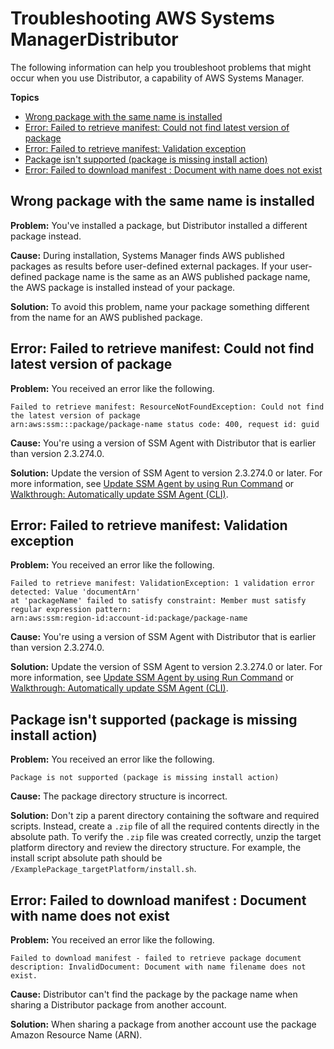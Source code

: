 # Troubleshooting AWS Systems ManagerDistributor<a name="distributor-troubleshooting"></a>

The following information can help you troubleshoot problems that might occur when you use Distributor, a capability of AWS Systems Manager\.

**Topics**
+ [Wrong package with the same name is installed](#distributor-tshoot-1)
+ [Error: Failed to retrieve manifest: Could not find latest version of package](#distributor-tshoot-2)
+ [Error: Failed to retrieve manifest: Validation exception](#distributor-tshoot-3)
+ [Package isn't supported \(package is missing install action\)](#distributor-tshoot-4)
+ [Error: Failed to download manifest : Document with name does not exist](#distributor-tshoot-5)

## Wrong package with the same name is installed<a name="distributor-tshoot-1"></a>

**Problem:** You've installed a package, but Distributor installed a different package instead\.

**Cause:** During installation, Systems Manager finds AWS published packages as results before user\-defined external packages\. If your user\-defined package name is the same as an AWS published package name, the AWS package is installed instead of your package\.

**Solution:** To avoid this problem, name your package something different from the name for an AWS published package\.

## Error: Failed to retrieve manifest: Could not find latest version of package<a name="distributor-tshoot-2"></a>

**Problem:** You received an error like the following\.

```
Failed to retrieve manifest: ResourceNotFoundException: Could not find the latest version of package 
arn:aws:ssm:::package/package-name status code: 400, request id: guid
```

**Cause:** You're using a version of SSM Agent with Distributor that is earlier than version 2\.3\.274\.0\.

**Solution:** Update the version of SSM Agent to version 2\.3\.274\.0 or later\. For more information, see [Update SSM Agent by using Run Command](rc-console.md#rc-console-agentexample) or [Walkthrough: Automatically update SSM Agent \(CLI\)](sysman-state-cli.md)\.

## Error: Failed to retrieve manifest: Validation exception<a name="distributor-tshoot-3"></a>

**Problem:** You received an error like the following\.

```
Failed to retrieve manifest: ValidationException: 1 validation error detected: Value 'documentArn'
at 'packageName' failed to satisfy constraint: Member must satisfy regular expression pattern:
arn:aws:ssm:region-id:account-id:package/package-name
```

**Cause:** You're using a version of SSM Agent with Distributor that is earlier than version 2\.3\.274\.0\.

**Solution:** Update the version of SSM Agent to version 2\.3\.274\.0 or later\. For more information, see [Update SSM Agent by using Run Command](rc-console.md#rc-console-agentexample) or [Walkthrough: Automatically update SSM Agent \(CLI\)](sysman-state-cli.md)\.

## Package isn't supported \(package is missing install action\)<a name="distributor-tshoot-4"></a>

**Problem:** You received an error like the following\.

```
Package is not supported (package is missing install action)
```

**Cause:** The package directory structure is incorrect\.

**Solution:** Don't zip a parent directory containing the software and required scripts\. Instead, create a `.zip` file of all the required contents directly in the absolute path\. To verify the `.zip` file was created correctly, unzip the target platform directory and review the directory structure\. For example, the install script absolute path should be `/ExamplePackage_targetPlatform/install.sh`\.

## Error: Failed to download manifest : Document with name does not exist<a name="distributor-tshoot-5"></a>

**Problem:** You received an error like the following\. 

```
Failed to download manifest - failed to retrieve package document description: InvalidDocument: Document with name filename does not exist.
```

**Cause:** Distributor can't find the package by the package name when sharing a Distributor package from another account\.

**Solution:** When sharing a package from another account use the package Amazon Resource Name \(ARN\)\.